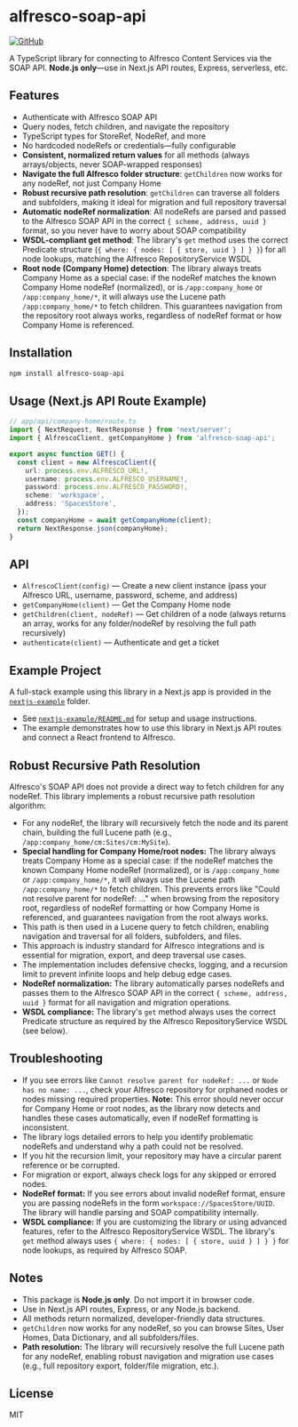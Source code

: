# alfresco-soap-api

[![GitHub](https://img.shields.io/badge/GitHub-Repository-blue?logo=github)](https://github.com/hacoeur-24/alfresco-soap-api)

A TypeScript library for connecting to Alfresco Content Services via the SOAP API. **Node.js only**—use in Next.js API routes, Express, serverless, etc.

## Features
- Authenticate with Alfresco SOAP API
- Query nodes, fetch children, and navigate the repository
- TypeScript types for StoreRef, NodeRef, and more
- No hardcoded nodeRefs or credentials—fully configurable
- **Consistent, normalized return values** for all methods (always arrays/objects, never SOAP-wrapped responses)
- **Navigate the full Alfresco folder structure**: `getChildren` now works for any nodeRef, not just Company Home
- **Robust recursive path resolution**: `getChildren` can traverse all folders and subfolders, making it ideal for migration and full repository traversal
- **Automatic nodeRef normalization**: All nodeRefs are parsed and passed to the Alfresco SOAP API in the correct `{ scheme, address, uuid }` format, so you never have to worry about SOAP compatibility
- **WSDL-compliant get method**: The library's `get` method uses the correct Predicate structure (`{ where: { nodes: [ { store, uuid } ] } }`) for all node lookups, matching the Alfresco RepositoryService WSDL
- **Root node (Company Home) detection**: The library always treats Company Home as a special case: if the nodeRef matches the known Company Home nodeRef (normalized), or is `/app:company_home` or `/app:company_home/*`, it will always use the Lucene path `/app:company_home/*` to fetch children. This guarantees navigation from the repository root always works, regardless of nodeRef format or how Company Home is referenced.

## Installation

```sh
npm install alfresco-soap-api
```

## Usage (Next.js API Route Example)

```ts
// app/api/company-home/route.ts
import { NextRequest, NextResponse } from 'next/server';
import { AlfrescoClient, getCompanyHome } from 'alfresco-soap-api';

export async function GET() {
  const client = new AlfrescoClient({
    url: process.env.ALFRESCO_URL!,
    username: process.env.ALFRESCO_USERNAME!,
    password: process.env.ALFRESCO_PASSWORD!,
    scheme: 'workspace',
    address: 'SpacesStore',
  });
  const companyHome = await getCompanyHome(client);
  return NextResponse.json(companyHome);
}
```

## API

- `AlfrescoClient(config)` — Create a new client instance (pass your Alfresco URL, username, password, scheme, and address)
- `getCompanyHome(client)` — Get the Company Home node
- `getChildren(client, nodeRef)` — Get children of a node (always returns an array, works for any folder/nodeRef by resolving the full path recursively)
- `authenticate(client)` — Authenticate and get a ticket

## Example Project

A full-stack example using this library in a Next.js app is provided in the [`nextjs-example`](../nextjs-example) folder.

- See [`nextjs-example/README.md`](../nextjs-example/README.md) for setup and usage instructions.
- The example demonstrates how to use this library in Next.js API routes and connect a React frontend to Alfresco.

## Robust Recursive Path Resolution

Alfresco's SOAP API does not provide a direct way to fetch children for any nodeRef. This library implements a robust recursive path resolution algorithm:

- For any nodeRef, the library will recursively fetch the node and its parent chain, building the full Lucene path (e.g., `/app:company_home/cm:Sites/cm:MySite`).
- **Special handling for Company Home/root nodes:** The library always treats Company Home as a special case: if the nodeRef matches the known Company Home nodeRef (normalized), or is `/app:company_home` or `/app:company_home/*`, it will always use the Lucene path `/app:company_home/*` to fetch children. This prevents errors like "Could not resolve parent for nodeRef: ..." when browsing from the repository root, regardless of nodeRef formatting or how Company Home is referenced, and guarantees navigation from the root always works.
- This path is then used in a Lucene query to fetch children, enabling navigation and traversal for all folders, subfolders, and files.
- This approach is industry standard for Alfresco integrations and is essential for migration, export, and deep traversal use cases.
- The implementation includes defensive checks, logging, and a recursion limit to prevent infinite loops and help debug edge cases.
- **NodeRef normalization:** The library automatically parses nodeRefs and passes them to the Alfresco SOAP API in the correct `{ scheme, address, uuid }` format for all navigation and migration operations.
- **WSDL compliance:** The library's `get` method always uses the correct Predicate structure as required by the Alfresco RepositoryService WSDL (see below).

## Troubleshooting

- If you see errors like `Cannot resolve parent for nodeRef: ...` or `Node has no name: ...`, check your Alfresco repository for orphaned nodes or nodes missing required properties. **Note:** This error should never occur for Company Home or root nodes, as the library now detects and handles these cases automatically, even if nodeRef formatting is inconsistent.
- The library logs detailed errors to help you identify problematic nodeRefs and understand why a path could not be resolved.
- If you hit the recursion limit, your repository may have a circular parent reference or be corrupted.
- For migration or export, always check logs for any skipped or errored nodes.
- **NodeRef format:** If you see errors about invalid nodeRef format, ensure you are passing nodeRefs in the form `workspace://SpacesStore/UUID`. The library will handle parsing and SOAP compatibility internally.
- **WSDL compliance:** If you are customizing the library or using advanced features, refer to the Alfresco RepositoryService WSDL. The library's `get` method always uses `{ where: { nodes: [ { store, uuid } ] } }` for node lookups, as required by Alfresco SOAP.

## Notes
- This package is **Node.js only**. Do not import it in browser code.
- Use in Next.js API routes, Express, or any Node.js backend.
- All methods return normalized, developer-friendly data structures.
- `getChildren` now works for any nodeRef, so you can browse Sites, User Homes, Data Dictionary, and all subfolders/files.
- **Path resolution:** The library will recursively resolve the full Lucene path for any nodeRef, enabling robust navigation and migration use cases (e.g., full repository export, folder/file migration, etc.).

## License

MIT

